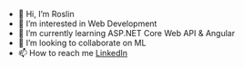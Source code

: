 - 👋 Hi, I’m Roslin
- 👀 I’m interested in Web Development
- 🌱 I’m currently learning ASP.NET Core Web API & Angular
- 💞️ I’m looking to collaborate on ML
- 📫 How to reach me [LinkedIn](https://www.linkedin.com/in/roslinmahmud/)

<!---
roslin-bs23/roslin-bs23 is a ✨ special ✨ repository because its `README.md` (this file) appears on your GitHub profile.
You can click the Preview link to take a look at your changes.
--->

